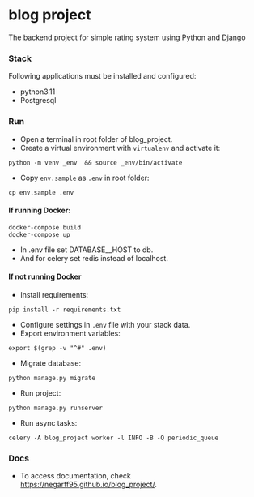 # blog project
The backend project for simple rating system using Python and Django

### Stack
Following applications must be installed and configured:

- python3.11
- Postgresql

### Run
- Open a terminal in root folder of blog_project.
- Create a virtual environment with `virtualenv` and activate it:
```
python -m venv _env  && source _env/bin/activate
```
- Copy `env.sample` as `.env` in root folder:
```
cp env.sample .env
```
#### If running Docker:

```
docker-compose build
docker-compose up
```
- In .env file set DATABASE__HOST to db.
- And for celery set redis instead of localhost.

#### If not running Docker

- Install requirements:
```
pip install -r requirements.txt
```

- Configure settings in `.env` file with your stack data.
- Export environment variables:
```
export $(grep -v "^#" .env)
```
- Migrate database:
```
python manage.py migrate
```
- Run project:
```
python manage.py runserver
```

- Run async tasks:
```
celery -A blog_project worker -l INFO -B -Q periodic_queue
```

### Docs
- To access documentation, check https://negarff95.github.io/blog_project/.
